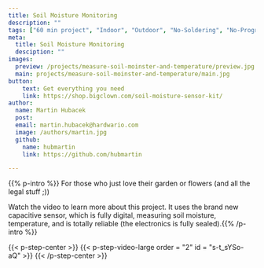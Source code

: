 ```yaml
---
title: Soil Moisture Monitoring
description: ""
tags: ["60 min project", "Indoor", "Outdoor", "No-Soldering", "No-Programming"]
meta:
  title: Soil Moisture Monitoring
  desciption: ""
images:
  preview: /projects/measure-soil-moinster-and-temperature/preview.jpg
  main: projects/measure-soil-moinster-and-temperature/main.jpg
button:
    text: Get everything you need
    link: https://shop.bigclown.com/soil-moisture-sensor-kit/
author:
  name: Martin Hubacek
  post:
  email: martin.hubacek@hardwario.com
  image: /authors/martin.jpg
  github:
    name: hubmartin
    link: https://github.com/hubmartin

---
```


{{% p-intro %}}
For those who just love their garden or flowers (and all the legal stuff ;))

Watch the video to learn more about this project.  It uses the brand new capacitive sensor, which is fully digital, measuring soil moisture, temperature, and is totally reliable (the electronics is fully sealed).{{% /p-intro %}}

{{< p-step-center >}}
 {{< p-step-video-large order = "2" id = "s-t_sYSo-aQ" >}}
{{< /p-step-center >}}
